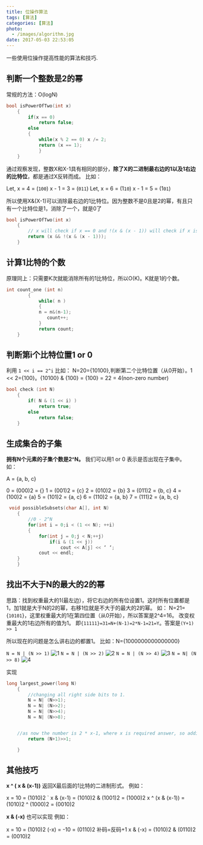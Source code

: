 ```yaml
---
title: 位操作算法
tags: [算法]
categories: [算法]
photo:
  - /images/algorithm.jpg
date: 2017-05-03 22:53:05
---
```

一些使用位操作提高性能的算法和技巧.

## 判断一个整数是2的幂

常规的方法：O(logN)
```C
bool isPowerOfTwo(int x)
    {
        if(x == 0)
            return false;
        else
        {
            while(x % 2 == 0) x /= 2;
            return (x == 1);
            }
    }
```
<!--more-->
通过观察发现，整数X和X-1具有相同的部分，**除了X的二进制最右边的1以及1右边的比特位**，都是通过X反转而成。
比如：

> 
Let, x = 4 = (`100`)
x - 1 = 3 = (`011`)
Let, x = 6 = (1`10`)
x - 1 = 5 = (1`01`)

所以使用X&(X-1)可以消除最右边的1比特位。因为整数不是0且是2的幂，有且只有一个比特位是1，消除了一个，就是0了
```c
bool isPowerOfTwo(int x)
    {
        // x will check if x == 0 and !(x & (x - 1)) will check if x is a power of 2 or not
        return (x && !(x & (x - 1)));
    }
```

## 计算1比特的个数

原理同上：只需要K次就能消除所有的1比特位，所以O(K)。K就是1的个数。
```c
int count_one (int n)
        {
            while( n )
            {
            n = n&(n-1);
               count++;
            }
            return count;
    }
```

## 判断第i个比特位置1 or 0
利用 `1 << i == 2^i`
比如：
N=20={10100},判断第二个比特位置（从0开始）。1 << 2={100}。{10100} & {100} = {100} = 22 = 4(non-zero number)
```c
bool check (int N)
    {
        if( N & (1 << i) )
            return true;
        else
            return false;
    }
```

## 生成集合的子集

**拥有N个元素的子集个数是2^N。**
我们可以用1 or 0 表示是否出现在子集中。
如：
> 
A = {a, b, c}
>
0 = (000)2 = {}
1 = (001)2 = {c}
2 = (010)2 = {b}
3 = (011)2 = {b, c}
4 = (100)2 = {a}
5 = (101)2 = {a, c}
6 = (110)2 = {a, b}
7 = (111)2 = {a, b, c}

```c++
 void possibleSubsets(char A[], int N)
    {
        //0 - 2^N
        for(int i = 0;i < (1 << N); ++i)
        {
            for(int j = 0;j < N;++j)
                if(i & (1 << j))
                    cout << A[j] << ‘ ‘;
            cout << endl;
    }
    }
```

## 找出不大于N的最大的2的幂

思路：找到权重最大的1(最左边），将它右边的所有位设置1。这时所有位置都是1，加1就是大于N的2的幂，右移1位就是不大于的最大的2的幂。
如：
N=21={`10101`}，这里权重最大的1在第四位置（从0开始），所以答案是2^4=16。
改变权重最大的1右边所有的值为1。
即`{11111}=31=N+(N-1)=2*N-1=21=Y`。答案是`(Y+1) >> 1 `

所以现在的问题是怎么讲右边的都置1。
比如：N={1000000000000000}

`N = N | (N >> 1)`
![1](/images/3fb910b.jpg)
`N = N | (N >> 2)`
![2](/images/4682f09.jpg)
`N = N | (N >> 4)`
![3](/images/53261d4.jpg)
`N = N| (N >> 8)`
![4](/images/5f05f51.jpg)

实现
```c
long largest_power(long N)
    {
        //changing all right side bits to 1.
        N = N| (N>>1);
        N = N| (N>>2);
        N = N| (N>>4);
        N = N| (N>>8);


    //as now the number is 2 * x-1, where x is required answer, so adding 1 and dividing it by 2. 
        return (N+1)>>1;

    }
```

## 其他技巧

**x ^ ( x & (x-1))** 返回X最后面的1比特的二进制形式。
例如：
> 
x = 10 = (1010)2 ` x & (x-1) = (1010)2 & (1001)2 = (1000)2
x ^ (x & (x-1)) = (1010)2 ^ (1000)2 = (0010)2

**x & (-x)** 也可以实现
例如：
> 
x = 10 = (1010)2
(-x) = -10 = (0110)2 补码=反码+1
x & (-x) = (1010)2 & (0110)2 = (0010)2
